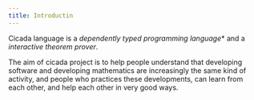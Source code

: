 ```yaml
---
title: Introductin
---
```


Cicada language is a
*dependently typed programming language** and a
*interactive theorem prover*.

The aim of cicada project is to help people understand that developing
software and developing mathematics are increasingly the same kind of
activity, and people who practices these developments, can learn from
each other, and help each other in very good ways.
